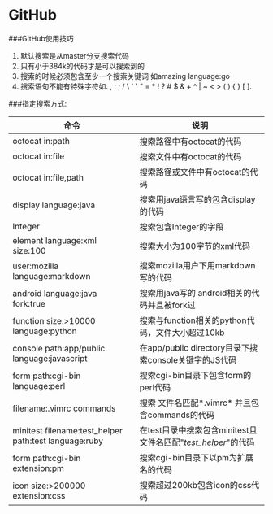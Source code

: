 # GitHub
###GitHub使用技巧

1. 默认搜索是从master分支搜索代码
2. 只有小于384k的代码才是可以搜索到的
3. 搜索的时候必须包含至少一个搜索关键词 如amazing language:go
4. 搜索语句不能有特殊字符如. , : ; / \ ` ' " = * ! ? # $ & + ^ | ~ < > ( ) { } [ ].

###指定搜索方式:

| 命令  | 说明 |
| -- | -- |
| octocat in:path | 搜索路径中有octocat的代码 |
| octocat in:file | 搜索文件中有octocat的代码 |
| octocat in:file,path | 搜索路径或文件中有octocat的代码 |
| display language:java | 搜索用java语言写的包含display的代码 |
| Integer | 搜索包含Integer的字段 |
| element language:xml size:100 |搜索大小为100字节的xml代码 |
| user:mozilla language:markdown | 搜索mozilla用户下用markdown写的代码 |
| android language:java fork:true | 搜索用java写的 android相关的代码并且被fork过 |
| function size:>10000 language:python | 搜索与function相关的python代码，文件大小超过10kb |
|console path:app/public language:javascript|在app/public directory目录下搜索console关键字的JS代码|
|form path:cgi-bin language:perl|搜索cgi-bin目录下包含form的perl代码|
|filename:.vimrc commands|搜索 文件名匹配\*.vimrc\* 并且包含commands的代码|
|minitest filename:test_helper path:test language:ruby|在test目录中搜索包含minitest且文件名匹配"*test_helper*"的代码|
|form path:cgi-bin extension:pm|搜索cgi-bin目录下以pm为扩展名的代码|
|icon size:>200000 extension:css|搜索超过200kb包含icon的css代码|
